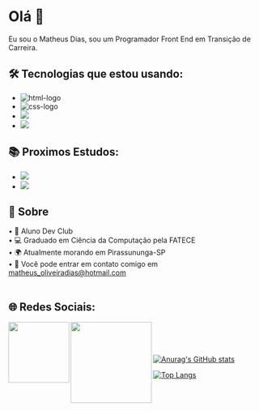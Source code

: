 ## <h1>Olá 👋</h1>

<p>Eu sou o Matheus Dias, sou um Programador Front End em Transição de Carreira.</p>
  <h2>🛠️ Tecnologias que estou usando:</h2>

  - <img src="https://img.shields.io/badge/HTML5-E34F26?style=for-the-badge&logo=html5&logoColor=white" alt="html-logo" />

  - <img src="https://img.shields.io/badge/CSS3-1572B6?style=for-the-badge&logo=css3&logoColor=white" alt="css-logo" />

  - <img src="https://img.shields.io/badge/JavaScript-F7DF1E?style=for-the-badge&logo=javascript&logoColor=black" />

  - <img src="https://img.shields.io/badge/git-%23F05033.svg?style=for-the-badge&logo=git&logoColor=white">

  <h2>📚 Proximos Estudos:</h2>

- <img src="https://img.shields.io/badge/react-%2320232a.svg?style=for-the-badge&logo=react&logoColor=%2361DAFB">

- <img src="https://img.shields.io/badge/node.js-6DA55F?style=for-the-badge&logo=node.js&logoColor=white">

<h2>💬 Sobre</h2>

• 💙 Aluno Dev Club 
<br>
• 💻 Graduado em Ciência da Computação pela FATECE
<br>
• 🌍 Atualmente morando em Pirassununga-SP
<br>
• 📧 Você pode entrar em contato comigo em matheus_oliveiradias@hotmail.com
<br>
<br>



<h2>🌐 Redes Sociais:</h2>  
<div>
  <a href="https://www.linkedin.com/in/matheus-oliveira-dias/ target="_blank">
<img align="left"  width="120px" src="https://img.shields.io/badge/LinkedIn-0077B5?style=for-the-badge&logo=linkedin&logoColor=white" target="_blank" a/>

<a href="https://www.instagram.com/matt_oliveira1/" target="_blank">
<img align="left"  width="160px" src="https://img.shields.io/badge/Instagram-E4405F?style=for-the-badge&logo=instagram&logoColor=white" target="_blank" a/>
<br>
<br>
<br>
</div>


![Anurag's GitHub stats](https://github-readme-stats.vercel.app/api?username=matheusdiass1&show_icons=true&theme=tokyonight&locale=pt-br)
<br>

![Top Langs](https://github-readme-stats.vercel.app/api/top-langs/?username=matheusdiass1&theme=tokyonight&custom_title=Tecnologias&langs_count=9)
